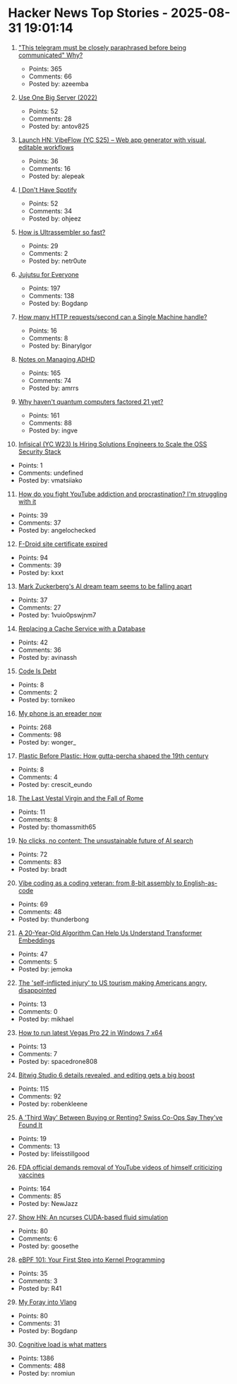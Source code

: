 # Hacker News Top Stories - 2025-08-31 19:01:14

1. ["This telegram must be closely paraphrased before being communicated" Why?](https://history.stackexchange.com/questions/79371/this-telegram-must-be-closely-paraphrased-before-being-communicated-to-anyone)
   - Points: 365
   - Comments: 66
   - Posted by: azeemba

2. [Use One Big Server (2022)](https://specbranch.com/posts/one-big-server/)
   - Points: 52
   - Comments: 28
   - Posted by: antov825

3. [Launch HN: VibeFlow (YC S25) – Web app generator with visual, editable workflows](undefined)
   - Points: 36
   - Comments: 16
   - Posted by: alepeak

4. [I Don't Have Spotify](https://idonthavespotify.sjdonado.com/)
   - Points: 52
   - Comments: 34
   - Posted by: ohjeez

5. [How is Ultrassembler so fast?](https://jghuff.com/articles/ultrassembler-so-fast/)
   - Points: 29
   - Comments: 2
   - Posted by: netr0ute

6. [Jujutsu for Everyone](https://jj-for-everyone.github.io/)
   - Points: 197
   - Comments: 138
   - Posted by: Bogdanp

7. [How many HTTP requests/second can a Single Machine handle?](https://binaryigor.com/how-many-http-requests-can-a-single-machine-handle.html)
   - Points: 16
   - Comments: 8
   - Posted by: BinaryIgor

8. [Notes on Managing ADHD](https://borretti.me/article/notes-on-managing-adhd)
   - Points: 165
   - Comments: 74
   - Posted by: amrrs

9. [Why haven't quantum computers factored 21 yet?](https://algassert.com/post/2500)
   - Points: 161
   - Comments: 88
   - Posted by: ingve

10. [Infisical (YC W23) Is Hiring Solutions Engineers to Scale the OSS Security Stack](https://www.ycombinator.com/companies/infisical/jobs/yaEvock-solutions-engineer)
   - Points: 1
   - Comments: undefined
   - Posted by: vmatsiiako

11. [How do you fight YouTube addiction and procrastination? I'm struggling with it](undefined)
   - Points: 39
   - Comments: 37
   - Posted by: angelochecked

12. [F-Droid site certificate expired](https://gitlab.com/fdroid/fdroid-website/-/issues/883)
   - Points: 94
   - Comments: 39
   - Posted by: kxxt

13. [Mark Zuckerberg's AI dream team seems to be falling apart](https://arstechnica.com/ai/2025/08/zuckerbergs-ai-hires-disrupt-meta-with-swift-exits-and-threats-to-leave/)
   - Points: 37
   - Comments: 27
   - Posted by: 1vuio0pswjnm7

14. [Replacing a Cache Service with a Database](https://avi.im/blag/2025/db-cache/)
   - Points: 42
   - Comments: 36
   - Posted by: avinassh

15. [Code Is Debt](https://tornikeo.com/code-is-debt/)
   - Points: 8
   - Comments: 2
   - Posted by: tornikeo

16. [My phone is an ereader now](https://www.davepagurek.com/blog/minimal-phone/)
   - Points: 268
   - Comments: 98
   - Posted by: wonger_

17. [Plastic Before Plastic: How gutta-percha shaped the 19th century](https://worldhistory.substack.com/p/plastic-before-plastic)
   - Points: 8
   - Comments: 4
   - Posted by: crescit_eundo

18. [The Last Vestal Virgin and the Fall of Rome](https://debramaymacleod.com/blog/the-last-vestal-virgin-and-the-fall-of-rome)
   - Points: 11
   - Comments: 8
   - Posted by: thomassmith65

19. [No clicks, no content: The unsustainable future of AI search](https://bradt.ca/blog/no-clicks-no-content/)
   - Points: 72
   - Comments: 83
   - Posted by: bradt

20. [Vibe coding as a coding veteran: from 8-bit assembly to English-as-code](https://levelup.gitconnected.com/vibe-coding-as-a-coding-veteran-cd370fe2be50)
   - Points: 69
   - Comments: 48
   - Posted by: thunderbong

21. [A 20-Year-Old Algorithm Can Help Us Understand Transformer Embeddings](http://ai.stanford.edu/blog/db-ksvd/)
   - Points: 47
   - Comments: 5
   - Posted by: jemoka

22. [The 'self-inflicted injury' to US tourism making Americans angry, disappointed](https://www.cnn.com/2025/08/31/travel/international-tourist-decline-united-states)
   - Points: 13
   - Comments: 0
   - Posted by: mikhael

23. [How to run latest Vegas Pro 22 in Windows 7 x64](https://trackerninja.codeberg.page/post/how-to-run-latest-vegas-pro-22-in-windows-7-no-matter-what/)
   - Points: 13
   - Comments: 7
   - Posted by: spacedrone808

24. [Bitwig Studio 6 details revealed, and editing gets a big boost](https://cdm.link/bitwig-studio-6-details/)
   - Points: 115
   - Comments: 92
   - Posted by: robenkleene

25. [A 'Third Way' Between Buying or Renting? Swiss Co-Ops Say They've Found It](https://www.nytimes.com/2025/08/26/realestate/switzerland-rental-coops-nonprofit-lausanne.html)
   - Points: 19
   - Comments: 13
   - Posted by: lifeisstillgood

26. [FDA official demands removal of YouTube videos of himself criticizing vaccines](https://www.theguardian.com/us-news/2025/aug/31/fda-official-youtube-videos)
   - Points: 164
   - Comments: 85
   - Posted by: NewJazz

27. [Show HN: An ncurses CUDA-based fluid simulation](https://github.com/seanwevans/fluid-sims)
   - Points: 80
   - Comments: 6
   - Posted by: goosethe

28. [eBPF 101: Your First Step into Kernel Programming](https://journal.hexmos.com/ebpf-introduction/)
   - Points: 35
   - Comments: 3
   - Posted by: R41

29. [My Foray into Vlang](https://kristun.dev/posts/my-foray-into-vlang/)
   - Points: 80
   - Comments: 31
   - Posted by: Bogdanp

30. [Cognitive load is what matters](https://github.com/zakirullin/cognitive-load)
   - Points: 1386
   - Comments: 488
   - Posted by: nromiun

